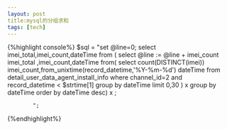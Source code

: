 ```yaml
---
layout: post
title:mysql的分组求和
tags: [tech]
---
```


{%highlight console%}
		$sql = "set @line=0;
			select imei_total,imei_count,dateTime from (
			select @line := @line + imei_count imei_total ,imei_count,dateTime  from(
			select count(DISTINCT(imei)) imei_count,from_unixtime(record_datetime,'%Y-%m-%d') dateTime from detail_user_data_agent_install_info where channel_id=2 and record_datetime < $strtime[1] group by dateTime limit 0,30
			 ) x  group by dateTime order by dateTime desc) x ;

			";

{%endhighlight%}
